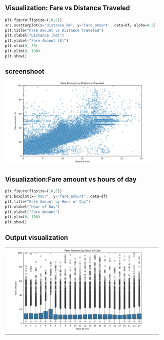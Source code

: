 ## Visualization: Fare vs Distance Traveled
```Python
plt.figure(figsize=(10,6))
sns.scatterplot(x='distance_km', y='fare_amount', data=df, alpha=0.3)
plt.title("Fare Amount vs Distance Traveled")
plt.xlabel("Distance (km)")
plt.ylabel("Fare Amount ($)")
plt.xlim(0, 30)
plt.ylim(0, 100)
plt.show()
```
## screenshoot
![](screenshots/fareamount_distance.png)
## Visualization:Fare amount vs hours of day
```python
plt.figure(figsize=(10,6))
sns.boxplot(x='hour', y='fare_amount', data=df)
plt.title("Fare Amount by Hour of Day")
plt.xlabel("Hour of Day")
plt.ylabel("Fare Amount")
plt.ylim(0, 100)
plt.show()
```
## Output visualization
![](screenshots/fareamoun_by_hour.png)


